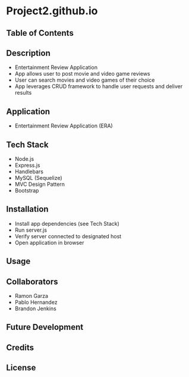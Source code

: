 # Project2.github.io

## Table of Contents

## Description
* Entertainment Review Application
* App allows user to post movie and video game reviews
* User can search movies and video games of their choice
* App leverages CRUD framework to handle user requests and deliver results

## Application
* Entertainment Review Application (ERA)

## Tech Stack
* Node.js
* Express.js
* Handlebars
* MySQL (Sequelize)
* MVC Design Pattern
* Bootstrap

## Installation
* Install app dependencies (see Tech Stack)
* Run server.js
* Verify server connected to designated host
* Open application in browser

## Usage

## Collaborators
* Ramon Garza
* Pablo Hernandez
* Brandon Jenkins

## Future Development

## Credits

## License
